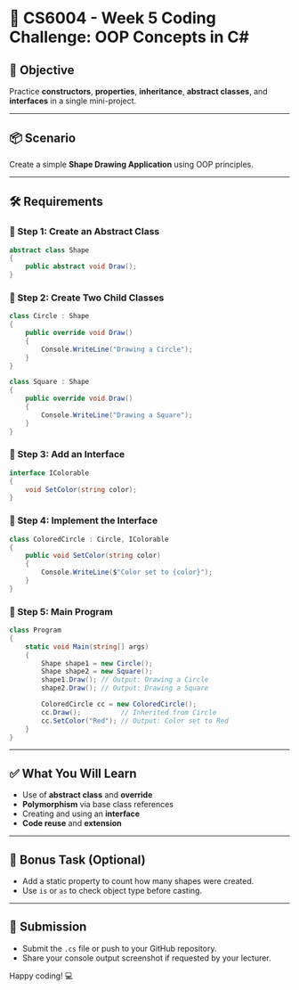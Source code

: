 
# 🧪 CS6004 - Week 5 Coding Challenge: OOP Concepts in C#

## 🎯 Objective
Practice **constructors**, **properties**, **inheritance**, **abstract classes**, and **interfaces** in a single mini-project.

---

## 📦 Scenario

Create a simple **Shape Drawing Application** using OOP principles.

---

## 🛠️ Requirements

### 🔹 Step 1: Create an Abstract Class

```csharp
abstract class Shape
{
    public abstract void Draw();
}
```

### 🔹 Step 2: Create Two Child Classes

```csharp
class Circle : Shape
{
    public override void Draw()
    {
        Console.WriteLine("Drawing a Circle");
    }
}

class Square : Shape
{
    public override void Draw()
    {
        Console.WriteLine("Drawing a Square");
    }
}
```

### 🔹 Step 3: Add an Interface

```csharp
interface IColorable
{
    void SetColor(string color);
}
```

### 🔹 Step 4: Implement the Interface

```csharp
class ColoredCircle : Circle, IColorable
{
    public void SetColor(string color)
    {
        Console.WriteLine($"Color set to {color}");
    }
}
```

### 🔹 Step 5: Main Program

```csharp
class Program
{
    static void Main(string[] args)
    {
        Shape shape1 = new Circle();
        Shape shape2 = new Square();
        shape1.Draw(); // Output: Drawing a Circle
        shape2.Draw(); // Output: Drawing a Square

        ColoredCircle cc = new ColoredCircle();
        cc.Draw();          // Inherited from Circle
        cc.SetColor("Red"); // Output: Color set to Red
    }
}
```

---

## ✅ What You Will Learn
- Use of **abstract class** and **override**
- **Polymorphism** via base class references
- Creating and using an **interface**
- **Code reuse** and **extension**

---

## 📌 Bonus Task (Optional)
- Add a static property to count how many shapes were created.
- Use `is` or `as` to check object type before casting.

---

## 🚀 Submission
- Submit the `.cs` file or push to your GitHub repository.
- Share your console output screenshot if requested by your lecturer.

Happy coding! 💻
